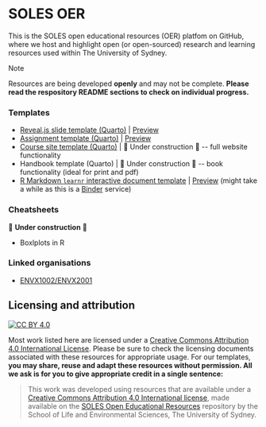 # SOLES OER
This is the SOLES open educational resources (OER) platfom on GitHub, where we host and highlight open (or open-sourced) research and learning resources used within The University of Sydney.

> [!Note]
> Resources are being developed **openly** and may not be complete. **Please read the respository README sections to check on individual progress.**

### Templates

- [Reveal.js slide template (Quarto)](https://github.com/usyd-soles-edu/soles-revealjs) | [Preview](https://usyd-soles-edu.github.io/soles-revealjs/#/title-slide)
- [Assignment template (Quarto)](https://github.com/usyd-soles-edu/soles-assignment-quarto) | [Preview](https://usyd-soles-edu.github.io/soles-assignment/)
- [Course site template (Quarto)](https://github.com/usyd-soles-edu/soles-handbook-quarto) | 🚧 Under construction 🚧 -- full website functionality
- Handbook template (Quarto) | 🚧 Under construction 🚧 -- book functionality (ideal for print and pdf)
- [R Markdown `learnr` interactive document template](https://github.com/usyd-soles-edu/soles-learnr) | [Preview](https://mybinder.org/v2/gh/usyd-soles-edu/soles-learnr/main?urlpath=shiny/tutorial/learnr.Rmd) (might take a while as this is a [Binder](https://mybinder.readthedocs.io/en/latest/howto/speed.html) service)

### Cheatsheets
🚧 **Under construction** 🚧

- Boxlplots in R

### Linked organisations
- [ENVX1002/ENVX2001](https://github.com/ENVX-resources)



## Licensing and attribution

[![CC BY 4.0][cc-by-image]][cc-by]

Most work listed here are licensed under a [Creative Commons Attribution 4.0 International License][cc-by]. Please be sure to check the licensing documents associated with these resources for appropriate usage. For our templates, **you may share, reuse and adapt these resources without permission. All we ask is for you to give appropriate credit in a single sentence:**

> This work was developed using resources that are available under a [Creative Commons Attribution 4.0 International license][cc-by], made available on the [SOLES Open Educational Resources](https://github.com/usyd-soles-edu) repository by the School of Life and Environmental Sciences, The University of Sydney.


[cc-by]: http://creativecommons.org/licenses/by/4.0/
[cc-by-image]: https://i.creativecommons.org/l/by/4.0/88x31.png
